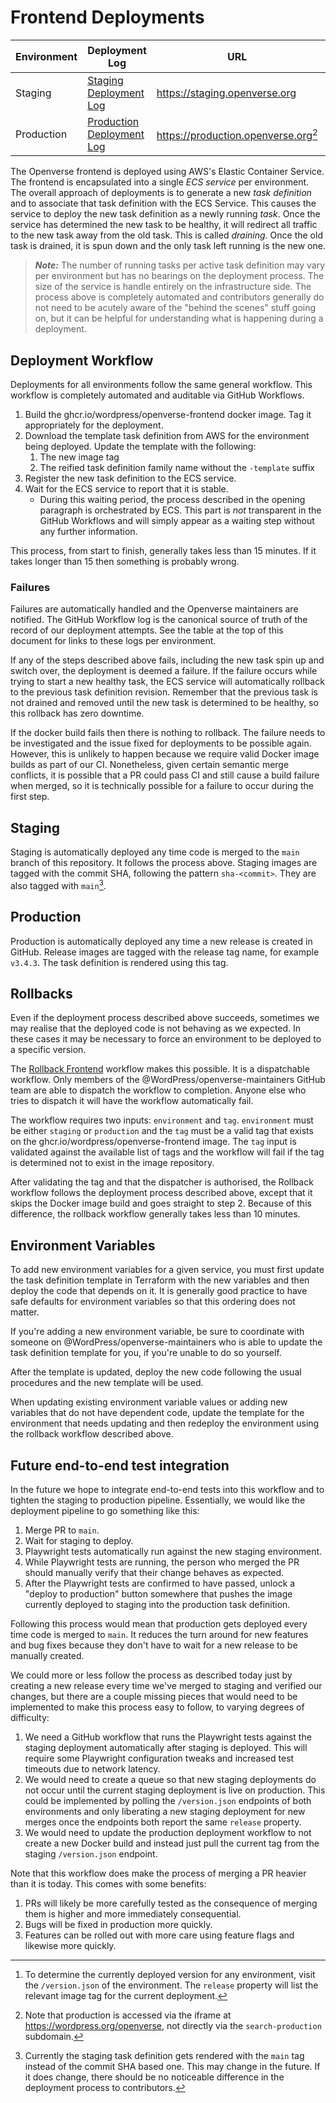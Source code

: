 # Frontend Deployments

| Environment | Deployment Log                                                                                                                        | URL                                             | Version Endpoint[^versions]                                         |
| ----------- | ------------------------------------------------------------------------------------------------------------------------------------- | ----------------------------------------------- | ------------------------------------------------------------------- |
| Staging     | [Staging Deployment Log](https://github.com/WordPress/openverse-frontend/actions/workflows/ghcr.yml?query=branch%3Amain+event%3Apush) | <https://staging.openverse.org>                 | [Staging version](https://staging.openverse.org/version.json)       |
| Production  | [Production Deployment Log](https://github.com/WordPress/openverse-frontend/actions/workflows/ghcr.yml?query=event%3Arelease)         | <https://production.openverse.org>[^production] | [Production version](https://production.openverse.org/version.json) |

[^versions]:
    To determine the currently deployed version for any environment, visit the
    `/version.json` of the environment. The `release` property will list the
    relevant image tag for the current deployment.

[^production]:
    Note that production is accessed via the iframe at
    <https://wordpress.org/openverse>, not directly via the `search-production`
    subdomain.

The Openverse frontend is deployed using AWS's Elastic Container Service. The
frontend is encapsulated into a single _ECS service_ per environment. The
overall approach of deployments is to generate a new _task definition_ and to
associate that task definition with the ECS Service. This causes the service to
deploy the new task definition as a newly running _task_. Once the service has
determined the new task to be healthy, it will redirect all traffic to the new
task away from the old task. This is called _draining_. Once the old task is
drained, it is spun down and the only task left running is the new one.

> _**Note:**_ The number of running tasks per active task definition may vary
> per environment but has no bearings on the deployment process. The size of the
> service is handle entirely on the infrastructure side. The process above is
> completely automated and contributors generally do not need to be acutely
> aware of the "behind the scenes" stuff going on, but it can be helpful for
> understanding what is happening during a deployment.

## Deployment Workflow

Deployments for all environments follow the same general workflow. This workflow
is completely automated and auditable via GitHub Workflows.

1. Build the ghcr.io/wordpress/openverse-frontend docker image. Tag it
   appropriately for the deployment.
2. Download the template task definition from AWS for the environment being
   deployed. Update the template with the following:
   1. The new image tag
   2. The reified task definition family name without the `-template` suffix
3. Register the new task definition to the ECS service.
4. Wait for the ECS service to report that it is stable.
   - During this waiting period, the process described in the opening paragraph
     is orchestrated by ECS. This part is _not_ transparent in the GitHub
     Workflows and will simply appear as a waiting step without any further
     information.

This process, from start to finish, generally takes less than 15 minutes. If it
takes longer than 15 then something is probably wrong.

### Failures

Failures are automatically handled and the Openverse maintainers are notified.
The GitHub Workflow log is the canonical source of truth of the record of our
deployment attempts. See the table at the top of this document for links to
these logs per environment.

If any of the steps described above fails, including the new task spin up and
switch over, the deployment is deemed a failure. If the failure occurs while
trying to start a new healthy task, the ECS service will automatically rollback
to the previous task definition revision. Remember that the previous task is not
drained and removed until the new task is determined to be healthy, so this
rollback has zero downtime.

If the docker build fails then there is nothing to rollback. The failure needs
to be investigated and the issue fixed for deployments to be possible again.
However, this is unlikely to happen because we require valid Docker image builds
as part of our CI. Nonetheless, given certain semantic merge conflicts, it is
possible that a PR could pass CI and still cause a build failure when merged, so
it is technically possible for a failure to occur during the first step.

## Staging

Staging is automatically deployed any time code is merged to the `main` branch
of this repository. It follows the process above. Staging images are tagged with
the commit SHA, following the pattern `sha-<commit>`. They are also tagged with
`main`[^staging-tag].

[^staging-tag]:
    Currently the staging task definition gets rendered with the `main` tag
    instead of the commit SHA based one. This may change in the future. If it
    does change, there should be no noticeable difference in the deployment
    process to contributors.

## Production

Production is automatically deployed any time a new release is created in
GitHub. Release images are tagged with the release tag name, for example
`v3.4.3`. The task definition is rendered using this tag.

## Rollbacks

Even if the deployment process described above succeeds, sometimes we may
realise that the deployed code is not behaving as we expected. In these cases it
may be necessary to force an environment to be deployed to a specific version.

The
[Rollback Frontend](https://github.com/WordPress/openverse-frontend/actions/workflows/rollback.yml)
workflow makes this possible. It is a dispatchable workflow. Only members of the
@WordPress/openverse-maintainers GitHub team are able to dispatch the workflow
to completion. Anyone else who tries to dispatch it will have the workflow
automatically fail.

The workflow requires two inputs: `environment` and `tag`. `environment` must be
either `staging` or `production` and the `tag` must be a valid tag that exists
on the ghcr.io/wordpress/openverse-frontend image. The `tag` input is validated
against the available list of tags and the workflow will fail if the tag is
determined not to exist in the image repository.

After validating the tag and that the dispatcher is authorised, the Rollback
workflow follows the deployment process described above, except that it skips
the Docker image build and goes straight to step 2. Because of this difference,
the rollback workflow generally takes less than 10 minutes.

## Environment Variables

To add new environment variables for a given service, you must first update the
task definition template in Terraform with the new variables and then deploy the
code that depends on it. It is generally good practice to have safe defaults for
environment variables so that this ordering does not matter.

If you're adding a new environment variable, be sure to coordinate with someone
on @WordPress/openverse-maintainers who is able to update the task definition
template for you, if you're unable to do so yourself.

After the template is updated, deploy the new code following the usual
procedures and the new template will be used.

When updating existing environment variable values or adding new variables that
do not have dependent code, update the template for the environment that needs
updating and then redeploy the environment using the rollback workflow described
above.

## Future end-to-end test integration

In the future we hope to integrate end-to-end tests into this workflow and to
tighten the staging to production pipeline. Essentially, we would like the
deployment pipeline to go something like this:

1. Merge PR to `main`.
2. Wait for staging to deploy.
3. Playwright tests automatically run against the new staging environment.
4. While Playwright tests are running, the person who merged the PR should
   manually verify that their change behaves as expected.
5. After the Playwright tests are confirmed to have passed, unlock a "deploy to
   production" button somewhere that pushes the image currently deployed to
   staging into the production task definition.

Following this process would mean that production gets deployed every time code
is merged to `main`. It reduces the turn around for new features and bug fixes
because they don't have to wait for a new release to be manually created.

We could more or less follow the process as described today just by creating a
new release every time we've merged to staging and verified our changes, but
there are a couple missing pieces that would need to be implemented to make this
process easy to follow, to varying degrees of difficulty:

1. We need a GitHub workflow that runs the Playwright tests against the staging
   deployment automatically after staging is deployed. This will require some
   Playwright configuration tweaks and increased test timeouts due to network
   latency.
2. We would need to create a queue so that new staging deployments do not occur
   until the current staging deployment is live on production. This could be
   implemented by polling the `/version.json` endpoints of both environments and
   only liberating a new staging deployment for new merges once the endpoints
   both report the same `release` property.
3. We would need to update the production deployment workflow to not create a
   new Docker build and instead just pull the current tag from the staging
   `/version.json` endpoint.

Note that this workflow does make the process of merging a PR heavier than it is
today. This comes with some benefits:

1. PRs will likely be more carefully tested as the consequence of merging them
   is higher and more immediately consequential.
2. Bugs will be fixed in production more quickly.
3. Features can be rolled out with more care using feature flags and likewise
   more quickly.
